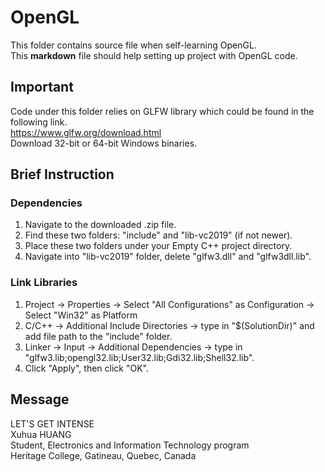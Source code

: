 # OpenGL
This folder contains source file when self-learning OpenGL.  
This **markdown** file should help setting up project with OpenGL code.

## Important
Code under this folder relies on GLFW library which could be found in the following link.  
https://www.glfw.org/download.html  
Download 32-bit or 64-bit Windows binaries.

## Brief Instruction
### Dependencies
1) Navigate to the downloaded .zip file.  
2) Find these two folders: "include" and "lib-vc2019" (if not newer).  
3) Place these two folders under your Empty C++ project directory.  
4) Navigate into "lib-vc2019" folder, delete "glfw3.dll" and "glfw3dll.lib".

### Link Libraries
1) Project -> Properties -> Select "All Configurations" as Configuration -> Select "Win32" as Platform  
2) C/C++ -> Additional Include Directories -> type in "$(SolutionDir)" and add file path to the "include" folder.  
3) Linker -> Input -> Additional Dependencies -> type in "glfw3.lib;opengl32.lib;User32.lib;Gdi32.lib;Shell32.lib".  
4) Click "Apply", then click "OK".

## Message
LET'S GET INTENSE  
Xuhua HUANG  
Student, Electronics and Information Technology program  
Heritage College, Gatineau, Quebec, Canada
